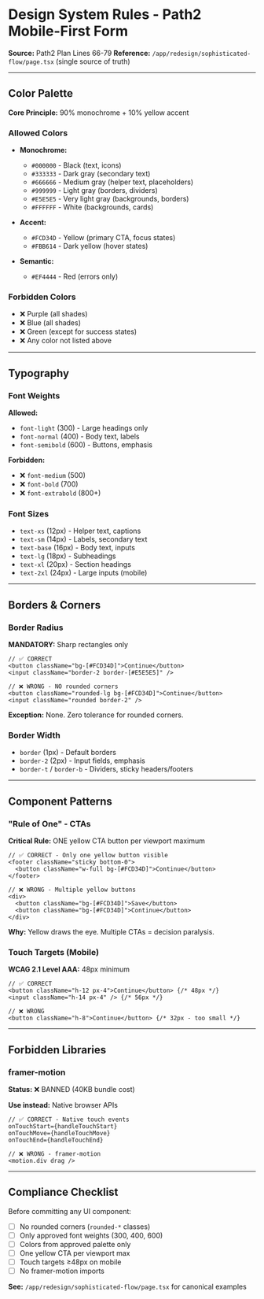 # Design System Rules - Path2 Mobile-First Form

**Source:** Path2 Plan Lines 66-79
**Reference:** `/app/redesign/sophisticated-flow/page.tsx` (single source of truth)

---

## Color Palette

**Core Principle:** 90% monochrome + 10% yellow accent

### Allowed Colors
- **Monochrome:**
  - `#000000` - Black (text, icons)
  - `#333333` - Dark gray (secondary text)
  - `#666666` - Medium gray (helper text, placeholders)
  - `#999999` - Light gray (borders, dividers)
  - `#E5E5E5` - Very light gray (backgrounds, borders)
  - `#FFFFFF` - White (backgrounds, cards)

- **Accent:**
  - `#FCD34D` - Yellow (primary CTA, focus states)
  - `#FBB614` - Dark yellow (hover states)

- **Semantic:**
  - `#EF4444` - Red (errors only)

### Forbidden Colors
- ❌ Purple (all shades)
- ❌ Blue (all shades)
- ❌ Green (except for success states)
- ❌ Any color not listed above

---

## Typography

### Font Weights

**Allowed:**
- `font-light` (300) - Large headings only
- `font-normal` (400) - Body text, labels
- `font-semibold` (600) - Buttons, emphasis

**Forbidden:**
- ❌ `font-medium` (500)
- ❌ `font-bold` (700)
- ❌ `font-extrabold` (800+)

### Font Sizes
- `text-xs` (12px) - Helper text, captions
- `text-sm` (14px) - Labels, secondary text
- `text-base` (16px) - Body text, inputs
- `text-lg` (18px) - Subheadings
- `text-xl` (20px) - Section headings
- `text-2xl` (24px) - Large inputs (mobile)

---

## Borders & Corners

### Border Radius
**MANDATORY:** Sharp rectangles only

```tsx
// ✅ CORRECT
<button className="bg-[#FCD34D]">Continue</button>
<input className="border-2 border-[#E5E5E5]" />

// ❌ WRONG - NO rounded corners
<button className="rounded-lg bg-[#FCD34D]">Continue</button>
<input className="rounded border-2" />
```

**Exception:** None. Zero tolerance for rounded corners.

### Border Width
- `border` (1px) - Default borders
- `border-2` (2px) - Input fields, emphasis
- `border-t` / `border-b` - Dividers, sticky headers/footers

---

## Component Patterns

### "Rule of One" - CTAs
**Critical Rule:** ONE yellow CTA button per viewport maximum

```tsx
// ✅ CORRECT - Only one yellow button visible
<footer className="sticky bottom-0">
  <button className="w-full bg-[#FCD34D]">Continue</button>
</footer>

// ❌ WRONG - Multiple yellow buttons
<div>
  <button className="bg-[#FCD34D]">Save</button>
  <button className="bg-[#FCD34D]">Continue</button>
</div>
```

**Why:** Yellow draws the eye. Multiple CTAs = decision paralysis.

### Touch Targets (Mobile)
**WCAG 2.1 Level AAA:** 48px minimum

```tsx
// ✅ CORRECT
<button className="h-12 px-4">Continue</button> {/* 48px */}
<input className="h-14 px-4" /> {/* 56px */}

// ❌ WRONG
<button className="h-8">Continue</button> {/* 32px - too small */}
```

---

## Forbidden Libraries

### framer-motion
**Status:** ❌ BANNED (40KB bundle cost)

**Use instead:** Native browser APIs
```tsx
// ✅ CORRECT - Native touch events
onTouchStart={handleTouchStart}
onTouchMove={handleTouchMove}
onTouchEnd={handleTouchEnd}

// ❌ WRONG - framer-motion
<motion.div drag />
```

---

## Compliance Checklist

Before committing any UI component:

- [ ] No rounded corners (`rounded-*` classes)
- [ ] Only approved font weights (300, 400, 600)
- [ ] Colors from approved palette only
- [ ] One yellow CTA per viewport max
- [ ] Touch targets ≥48px on mobile
- [ ] No framer-motion imports

**See:** `/app/redesign/sophisticated-flow/page.tsx` for canonical examples
